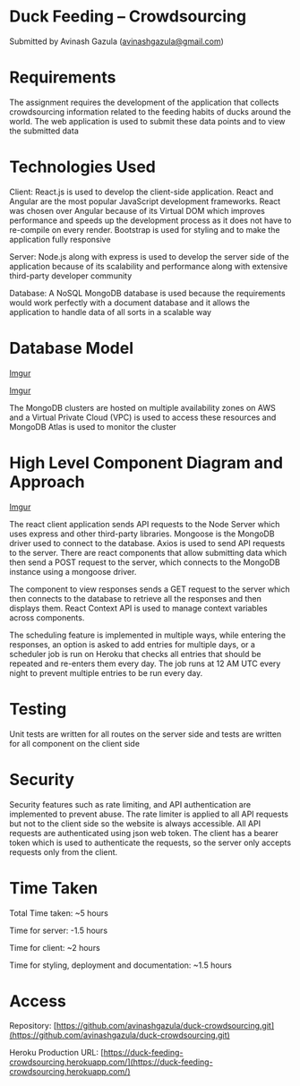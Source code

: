 # Duck Feeding – Crowdsourcing

Submitted by Avinash Gazula (avinashgazula@gmail.com)

# Requirements

The assignment requires the development of the application that collects crowdsourcing information related to the feeding habits of ducks around the world. The web application is used to submit these data points and to view the submitted data

# Technologies Used

Client: React.js is used to develop the client-side application. React and Angular are the most popular JavaScript development frameworks. React was chosen over Angular because of its Virtual DOM which improves performance and speeds up the development process as it does not have to re-compile on every render. Bootstrap is used for styling and to make the application fully responsive

Server: Node.js along with express is used to develop the server side of the application because of its scalability and performance along with extensive third-party developer community

Database: A NoSQL MongoDB database is used because the requirements would work perfectly with a document database and it allows the application to handle data of all sorts in a scalable way

# Database Model

[Imgur](https://imgur.com/YAsmcMq)

[Imgur](https://imgur.com/sM6Z5Kb)

The MongoDB clusters are hosted on multiple availability zones on AWS and a Virtual Private Cloud (VPC) is used to access these resources and MongoDB Atlas is used to monitor the cluster

# High Level Component Diagram and Approach

[Imgur](https://imgur.com/Hv5CALy)

The react client application sends API requests to the Node Server which uses express and other third-party libraries. Mongoose is the MongoDB driver used to connect to the database. Axios is used to send API requests to the server. There are react components that allow submitting data which then send a POST request to the server, which connects to the MongoDB instance using a mongoose driver.

The component to view responses sends a GET request to the server which then connects to the database to retrieve all the responses and then displays them. React Context API is used to manage context variables across components.

The scheduling feature is implemented in multiple ways, while entering the responses, an option is asked to add entries for multiple days, or a scheduler job is run on Heroku that checks all entries that should be repeated and re-enters them every day. The job runs at 12 AM UTC every night to prevent multiple entries to be run every day.

# Testing

Unit tests are written for all routes on the server side and tests are written for all component on the client side

# Security

Security features such as rate limiting, and API authentication are implemented to prevent abuse. The rate limiter is applied to all API requests but not to the client side so the website is always accessible. All API requests are authenticated using json web token. The client has a bearer token which is used to authenticate the requests, so the server only accepts requests only from the client.

# Time Taken

Total Time taken: ~5 hours

Time for server: -1.5 hours

Time for client: ~2 hours

Time for styling, deployment and documentation: ~1.5 hours

# Access

Repository: [https://github.com/avinashgazula/duck-crowdsourcing.git](https://github.com/avinashgazula/duck-crowdsourcing.git)

Heroku Production URL: [https://duck-feeding-crowdsourcing.herokuapp.com/](https://duck-feeding-crowdsourcing.herokuapp.com/)